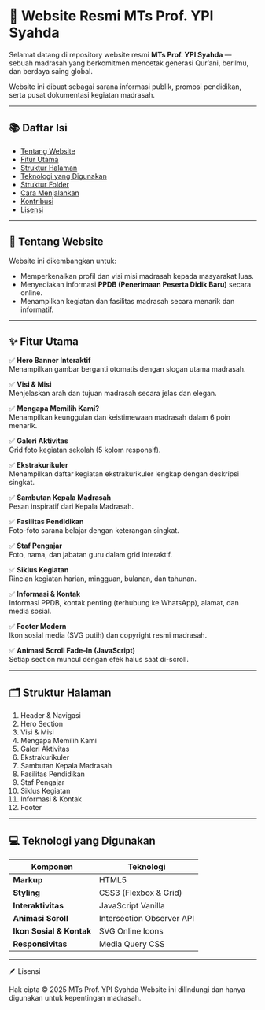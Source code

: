 # 🌿 Website Resmi MTs Prof. YPI Syahda

Selamat datang di repository website resmi **MTs Prof. YPI Syahda** — sebuah madrasah yang berkomitmen mencetak generasi Qur’ani, berilmu, dan berdaya saing global.

Website ini dibuat sebagai sarana informasi publik, promosi pendidikan, serta pusat dokumentasi kegiatan madrasah.

---

## 📚 Daftar Isi
- [Tentang Website](#tentang-website)
- [Fitur Utama](#fitur-utama)
- [Struktur Halaman](#struktur-halaman)
- [Teknologi yang Digunakan](#teknologi-yang-digunakan)
- [Struktur Folder](#struktur-folder)
- [Cara Menjalankan](#cara-menjalankan)
- [Kontribusi](#kontribusi)
- [Lisensi](#lisensi)

---

## 🏫 Tentang Website

Website ini dikembangkan untuk:
- Memperkenalkan profil dan visi misi madrasah kepada masyarakat luas.
- Menyediakan informasi **PPDB (Penerimaan Peserta Didik Baru)** secara online.
- Menampilkan kegiatan dan fasilitas madrasah secara menarik dan informatif.

---

## ✨ Fitur Utama

✅ **Hero Banner Interaktif**  
Menampilkan gambar berganti otomatis dengan slogan utama madrasah.

✅ **Visi & Misi**  
Menjelaskan arah dan tujuan madrasah secara jelas dan elegan.

✅ **Mengapa Memilih Kami?**  
Menampilkan keunggulan dan keistimewaan madrasah dalam 6 poin menarik.

✅ **Galeri Aktivitas**  
Grid foto kegiatan sekolah (5 kolom responsif).

✅ **Ekstrakurikuler**  
Menampilkan daftar kegiatan ekstrakurikuler lengkap dengan deskripsi singkat.

✅ **Sambutan Kepala Madrasah**  
Pesan inspiratif dari Kepala Madrasah.

✅ **Fasilitas Pendidikan**  
Foto-foto sarana belajar dengan keterangan singkat.

✅ **Staf Pengajar**  
Foto, nama, dan jabatan guru dalam grid interaktif.

✅ **Siklus Kegiatan**  
Rincian kegiatan harian, mingguan, bulanan, dan tahunan.

✅ **Informasi & Kontak**  
Informasi PPDB, kontak penting (terhubung ke WhatsApp), alamat, dan media sosial.

✅ **Footer Modern**  
Ikon sosial media (SVG putih) dan copyright resmi madrasah.

✅ **Animasi Scroll Fade-In (JavaScript)**  
Setiap section muncul dengan efek halus saat di-scroll.

---

## 🗂 Struktur Halaman

1. Header & Navigasi
2. Hero Section  
3. Visi & Misi  
4. Mengapa Memilih Kami  
5. Galeri Aktivitas  
6. Ekstrakurikuler  
7. Sambutan Kepala Madrasah  
8. Fasilitas Pendidikan  
9. Staf Pengajar  
10. Siklus Kegiatan  
11. Informasi & Kontak  
12. Footer  

---

## 💻 Teknologi yang Digunakan

| Komponen | Teknologi |
|-----------|------------|
| **Markup** | HTML5 |
| **Styling** | CSS3 (Flexbox & Grid) |
| **Interaktivitas** | JavaScript Vanilla |
| **Animasi Scroll** | Intersection Observer API |
| **Ikon Sosial & Kontak** | SVG Online Icons |
| **Responsivitas** | Media Query CSS |

---

🪶 Lisensi

Hak cipta © 2025 MTs Prof. YPI Syahda
Website ini dilindungi dan hanya digunakan untuk kepentingan madrasah.
